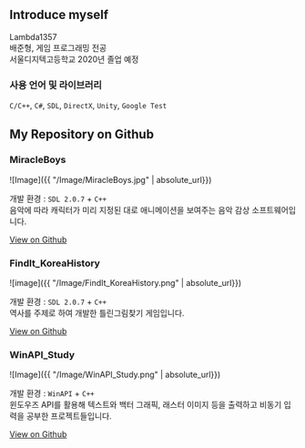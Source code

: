 ## Introduce myself
Lambda1357<br>
배준형, 게임 프로그래밍 전공 <br>
​서울디지텍고등학교 2020년 졸업 예정

### 사용 언어 및 라이브러리 <br>
`C/C++`, `C#`, `SDL`, `DirectX`, `Unity`, `Google Test`

## My Repository on Github
### MiracleBoys
![Image]({{ "/Image/MiracleBoys.jpg" | absolute_url}})

개발 환경 : `SDL 2.0.7` + `C++` <br>
음악에 따라 캐릭터가 미리 지정된 대로 애니메이션을 보여주는 음악 감상 소프트웨어입니다. 

[View on Github](https://github.com/Lambda1357/MiracleBoys)

### FindIt_KoreaHistory
![image]({{ "/Image/FindIt_KoreaHistory.png" | absolute_url}})

개발 환경 : `SDL 2.0.7` + `C++` <br>
역사를 주제로 하여 개발한 틀린그림찾기 게임입니다.

[View on Github](https://github.com/Lambda1357/FindIt_KoreaHistory)

### WinAPI_Study
![Image]({{ "/Image/WinAPI_Study.png" | absolute_url}})

개발 환경 : `WinAPI` + `C++` <br>
윈도우즈 API를 활용해 텍스트와 백터 그래픽, 래스터 이미지 등을 출력하고 비동기 입력을 공부한 프로젝트들입니다.

[View on Github](https://github.com/Lambda1357/WinAPI_Study)